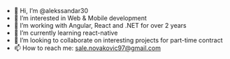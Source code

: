 - 👋 Hi, I’m @alekssandar30
- 👀 I’m interested in Web & Mobile development
- 👀 I’m working with Angular, React and .NET for over 2 years
- 🌱 I’m currently learning react-native
- 💞️ I’m looking to collaborate on interesting projects for part-time contract
- 📫 How to reach me: sale.novakovic97@gmail.com

<!---
alekssandar30/alekssandar30 is a ✨ special ✨ repository because its `README.md` (this file) appears on your GitHub profile.
You can click the Preview link to take a look at your changes.
--->
